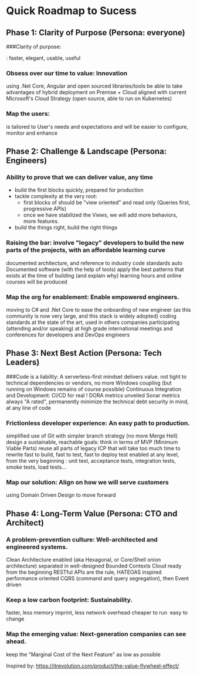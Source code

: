 # Quick Roadmap to Sucess

## Phase 1: Clarity of Purpose (Persona: everyone)

###Clarity of purpose:

<your component or service>: faster, elegant, usable, useful

### Obsess over our time to value: Innovation
using .Net Core, Angular and open sourced libraries/tools
be able to take advantages of hybrid deployment on Premise + Cloud
aligned with current Microsoft's Cloud Strategy (open source, able to run on Kubernetes)

### Map the users:

<your component or service> is tailored to User's needs and expectations and will be easier to configure, monitor and enhance

## Phase 2: Challenge & Landscape (Persona:  Engineers)
 
 ### Ability to prove that we can deliver value, any time
 - build the first blocks quickly, prepared for production
 - tackle complexity at the very root: 
   - first blocks of <your component or service> should be "view oriented" and read only (Queries first, progressive APIs) 
   - once we have stabilized the Views, we will add more behaviors, more features.
- build the things right, build the right things

### Raising the bar: involve "legacy" developers to build the new parts of the projects, with an affordable learning curve
documented architecture, and reference to industry code standards
auto Documented software (with the help of tools)
apply the best patterns that exists at the time of building (and explain why)
learning hours and online courses will be produced

### Map the org for enablement: Enable empowered engineers.
moving to C# and .Net Core to ease the onboarding of new engineer (as this community is now very large, and this stack is widely adopted)
coding standards at the state of the art, used in others companies
participating (attending and/or speaking) at high grade international meetings and conferences for developers and DevOps engineers


## Phase 3: Next Best Action (Persona: Tech Leaders)
 ###Code is a liability: A serverless-first mindset delivers value.
not tight to technical dependencies or vendors, no more Windows coupling (but running on Windows remains of course possible)
Continuous Integration and Development: CI/CD for real !
DORA metrics unveiled
Sonar metrics always "A rated", permanently minimize the technical debt
security in mind, at any line of code

### Frictionless developer experience: An easy path to production.
simplified use of Git with simpler branch strategy (no more Merge Hell)
design a sustainable, reachable goals: think in terms of MVP (Minimum Viable Parts)
reuse all parts of legacy ICP that will take too much time to rewrite
fast to build, fast to test, fast to deploy
test enabled at any level, from the very beginning : unit test, acceptance tests, integration tests, smoke tests, load tests...
### Map our solution: Align on how we will serve customers
using Domain Driven Design to move forward

## Phase 4: Long-Term Value (Persona: CTO and Architect)
### A problem-prevention culture: Well-architected and engineered systems.
Clean Architecture enabled (aka Hexagonal, or Core/Shell onion architecture)
separated in well-designed Bounded Contexts
Cloud ready from the beginning
RESTful APIs are the rule, HATEOAS inspired
performance oriented
CQRS (command and query segregation), then Event driven
### Keep a low carbon footprint: Sustainability.
faster, less memory imprint, less network overhead
cheaper to run 
easy to change
### Map the emerging value: Next-generation companies can see ahead.
keep the "Marginal Cost of the Next Feature" as low as possible




Inspired by: https://itrevolution.com/product/the-value-flywheel-effect/
